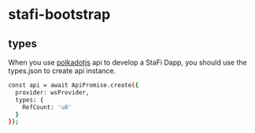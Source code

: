 # stafi-bootstrap

## types

When you use [polkadotjs](https://polkadot.js.org/docs/api/) api to develop a StaFi Dapp, you should use the types.json to create api instance.

```bash
const api = await ApiPromise.create({
  provider: wsProvider,
  types: {
    RefCount: 'u8'
  }
});
```
